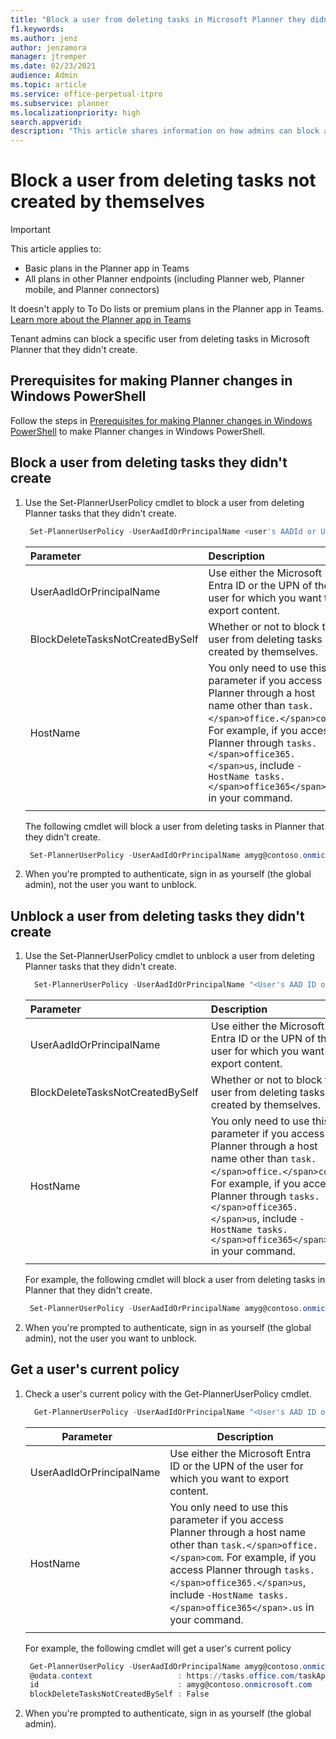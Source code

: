```yaml
---
title: "Block a user from deleting tasks in Microsoft Planner they didn't create"
f1.keywords:
ms.author: jenz
author: jenzamora
manager: jtremper
ms.date: 02/23/2021
audience: Admin
ms.topic: article
ms.service: office-perpetual-itpro
ms.subservice: planner
ms.localizationpriority: high
search.appverid:
description: "This article shares information on how admins can block a user from deleting tasks the user didn't create"
---
```


# Block a user from deleting tasks not created by themselves

> [!IMPORTANT]
>
> This article applies to:
>
> - Basic plans in the Planner app in Teams
> - All plans in other Planner endpoints (including Planner web, Planner mobile, and Planner connectors)
>
> It doesn't apply to To Do lists or premium plans in the Planner app in Teams. [Learn more about the Planner app in Teams](/microsoftteams/manage-planner-app)

Tenant admins can block a specific user from deleting tasks in Microsoft Planner that they didn't create.

## Prerequisites for making Planner changes in Windows PowerShell

Follow the steps in [Prerequisites for making Planner changes in Windows PowerShell](prerequisites-for-powershell.md) to make Planner changes in Windows PowerShell.

## Block a user from deleting tasks they didn't create

1. Use the Set-PlannerUserPolicy cmdlet to block a user from deleting Planner tasks that they didn't create.

   ```PowerShell
    Set-PlannerUserPolicy -UserAadIdOrPrincipalName <user's AADId or UPN> -BlockDeleteTasksNotCreatedBySelf $true
   ```

   |Parameter|Description|
   |:-------------------------|:---|
   |UserAadIdOrPrincipalName|Use either the Microsoft Entra ID or the UPN of the user for which you want to export content.|
   |BlockDeleteTasksNotCreatedBySelf|Whether or not to block the user from deleting tasks not created by themselves.|
   |HostName|You only need to use this parameter if you access Planner through a host name other than `task.</span>office.</span>com`. For example, if you access Planner through `tasks.</span>office365.</span>us`, include `-HostName tasks.</span>office365</span>.us` in your command.|
   |||

    The following cmdlet will block a user from deleting tasks in Planner that they didn't create.

      ```PowerShell
       Set-PlannerUserPolicy -UserAadIdOrPrincipalName amyg@contoso.onmicrosoft.com -BlockDeleteTasksNotCreatedBySelf $true
      ```

2. When you're prompted to authenticate, sign in as yourself (the global admin), not the user you want to unblock.

## Unblock a user from deleting tasks they didn't create

1. Use the Set-PlannerUserPolicy cmdlet to unblock a user from deleting Planner tasks that they didn't create.

   ```PowerShell
     Set-PlannerUserPolicy -UserAadIdOrPrincipalName "<User's AAD ID or UPN>"  -BlockDeleteTasksNotCreatedBySelf $false
   ```

   |Parameter&nbsp;&nbsp;&nbsp;&nbsp;&nbsp;&nbsp;|Description|
   |:---|:---|
   |UserAadIdOrPrincipalName|Use either the Microsoft Entra ID or the UPN of the user for which you want to export content.|
   |BlockDeleteTasksNotCreatedBySelf&nbsp;|Whether or not to block the user from deleting tasks not created by themselves.|
   |HostName|You only need to use this parameter if you access Planner through a host name other than `task.</span>office.</span>com`. For example, if you access Planner through `tasks.</span>office365.</span>us`, include `-HostName tasks.</span>office365</span>.us` in your command.|
   |||

    For example, the following cmdlet will block a user from deleting tasks in Planner that they didn't create.

     ```PowerShell
      Set-PlannerUserPolicy -UserAadIdOrPrincipalName amyg@contoso.onmicrosoft.com -BlockDeleteTasksNotCreatedBySelf $false
     ```

2. When you're prompted to authenticate, sign in as yourself (the global admin), not the user you want to unblock.

## Get a user's current policy

1. Check a user's current policy with the Get-PlannerUserPolicy cmdlet.

    ```PowerShell
      Get-PlannerUserPolicy -UserAadIdOrPrincipalName "<User's AAD ID or UPN>"
    ```

   |Parameter&nbsp;&nbsp;&nbsp;&nbsp;&nbsp;&nbsp;|Description|
   |------------------------|---|
   |UserAadIdOrPrincipalName|Use either the Microsoft Entra ID or the UPN of the user for which you want to export content.|
   |HostName|You only need to use this parameter if you access Planner through a host name other than `task.</span>office.</span>com`. For example, if you access Planner through `tasks.</span>office365.</span>us`, include `-HostName tasks.</span>office365</span>.us` in your command.|
   |||

   For example, the following cmdlet will get a user's current policy

    ```PowerShell
     Get-PlannerUserPolicy -UserAadIdOrPrincipalName amyg@contoso.onmicrosoft.com | fl
     @odata.context                   : https://tasks.office.com/taskApi/tenantAdminSettings/$metadata#UserPolicy/$entity
     id                               : amyg@contoso.onmicrosoft.com
     blockDeleteTasksNotCreatedBySelf : False
   ```

2. When you're prompted to authenticate, sign in as yourself (the global admin).
